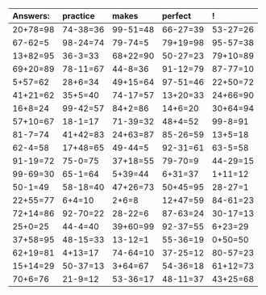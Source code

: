 | Answers: | practice | makes | perfect | ! |
| :--- | :--- | :--- | :--- | :--- |
| 20+78=98 | 74-38=36 | 99-51=48 | 66-27=39 | 53-27=26 | 
| 67-62=5 | 98-24=74 | 79-74=5 | 79+19=98 | 95-57=38 | 
| 13+82=95 | 36-3=33 | 68+22=90 | 50-27=23 | 79+10=89 | 
| 69+20=89 | 78-11=67 | 44-8=36 | 91-12=79 | 87-77=10 | 
| 5+57=62 | 28+6=34 | 49+15=64 | 97-51=46 | 22+50=72 | 
| 41+21=62 | 35+5=40 | 74-17=57 | 13+20=33 | 24+66=90 | 
| 16+8=24 | 99-42=57 | 84+2=86 | 14+6=20 | 30+64=94 | 
| 57+10=67 | 18-1=17 | 71-39=32 | 48+4=52 | 99-8=91 | 
| 81-7=74 | 41+42=83 | 24+63=87 | 85-26=59 | 13+5=18 | 
| 62-4=58 | 17+48=65 | 49-44=5 | 92-31=61 | 63-5=58 | 
| 91-19=72 | 75-0=75 | 37+18=55 | 79-70=9 | 44-29=15 | 
| 99-69=30 | 65-1=64 | 5+39=44 | 6+31=37 | 1+11=12 | 
| 50-1=49 | 58-18=40 | 47+26=73 | 50+45=95 | 28-27=1 | 
| 22+55=77 | 6+4=10 | 2+6=8 | 12+47=59 | 84-61=23 | 
| 72+14=86 | 92-70=22 | 28-22=6 | 87-63=24 | 30-17=13 | 
| 25+0=25 | 44-4=40 | 39+60=99 | 92-37=55 | 6+23=29 | 
| 37+58=95 | 48-15=33 | 13-12=1 | 55-36=19 | 0+50=50 | 
| 62+19=81 | 4+13=17 | 74-64=10 | 37-25=12 | 80-57=23 | 
| 15+14=29 | 50-37=13 | 3+64=67 | 54-36=18 | 61+12=73 | 
| 70+6=76 | 21-9=12 | 53-36=17 | 48-11=37 | 43+25=68 | 
